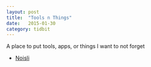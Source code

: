 ```yaml
---
layout: post
title:  "Tools n Things"
date:   2015-01-30
category: tidbit
---
```


A place to put tools, apps, or things I want to not forget

* [Noisli]( http://www.noisli.com/)